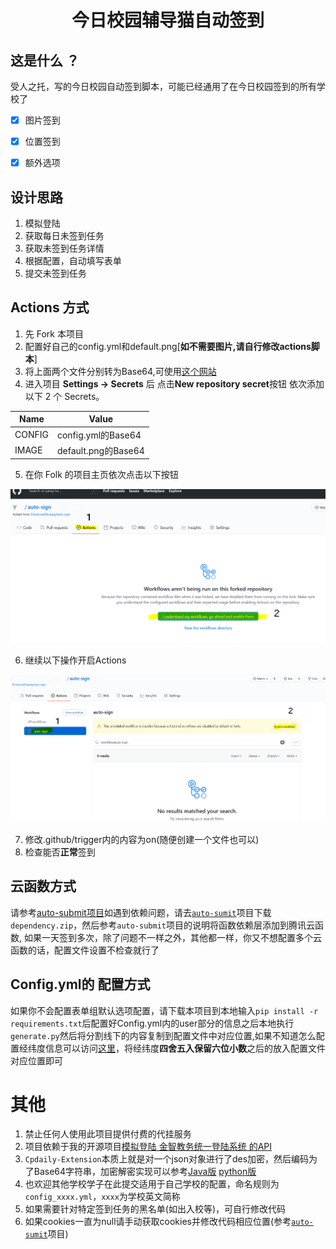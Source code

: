 <div align="center">
    <h1 align="center">
      今日校园辅导猫自动签到
    </h1>
  </div>

## 这是什么 ？

受人之托，写的今日校园自动签到脚本，可能已经通用了在今日校园签到的所有学校了
* [x] 图片签到
* [x] 位置签到
* [x] 额外选项


## 设计思路

1. 模拟登陆
2. 获取每日未签到任务
3. 获取未签到任务详情
4. 根据配置，自动填写表单
5. 提交未签到任务


## Actions 方式

1. 先 Fork 本项目
2. 配置好自己的config.yml和default.png[**如不需要图片,请自行修改actions脚本**]
3. 将上面两个文件分别转为Base64,可使用[这个网站](https://www.hitoy.org/tool/file_base64.php)
4. 进入项目 **Settings -> Secrets** 后 点击**New repository secret**按钮 依次添加以下 2 个 Secrets。

| Name       | Value               |
| ---------- | ------------------  |
| CONFIG     | config.yml的Base64  |
| IMAGE      | default.png的Base64 |

5. 在你 Folk 的项目主页依次点击以下按钮

![图示](.github/workflows/Step.PNG)

6. 继续以下操作开启Actions

![图示](.github/workflows/Step2.PNG)

7. 修改.github/trigger内的内容为on(随便创建一个文件也可以)
8. 检查能否**正常**签到




## 云函数方式
 请参考[auto-submit项目](https://github.com/ZimoLoveShuang/auto-submit)如遇到依赖问题，请去[`auto-sumit`](https://github.com/ZimoLoveShuang/auto-submit)项目下载`dependency.zip`，然后参考`auto-submit`项目的说明将函数依赖层添加到腾讯云函数, 如果一天签到多次，除了问题不一样之外，其他都一样，你又不想配置多个云函数的话，配置文件设置不检查就行了
 
 
 

## Config.yml的 配置方式
 如果你不会配置表单组默认选项配置，请下载本项目到本地输入`pip install -r requirements.txt`后配置好Config.yml内的user部分的信息之后本地执行`generate.py`然后将分割线下的内容复制到配置文件中对应位置,如果不知道怎么配置经纬度信息可以访问[这里](http://zuobiao.ay800.com/s/27/index.php)，将经纬度**四舍五入保留六位小数**之后的放入配置文件对应位置即可




# 其他
1. 禁止任何人使用此项目提供付费的代挂服务
2. 项目依赖于我的开源项目[模拟登陆 金智教务统一登陆系统 的API](https://github.com/ZimoLoveShuang/wisedu-unified-login-api)
3. `Cpdaily-Extension`本质上就是对一个json对象进行了des加密，然后编码为了Base64字符串，加密解密实现可以参考[Java版](https://github.com/ZimoLoveShuang/yibinu-score-crawler/blob/master/src/main/java/wiki/zimo/scorecrawler/helper/DESHelper.java) [python版](https://github.com/ZimoLoveShuang/auto-submit/blob/master/currency/encrypt.py)
4. 也欢迎其他学校学子在此提交适用于自己学校的配置，命名规则为`config_xxxx.yml`，`xxxx`为学校英文简称
5. 如果需要针对特定签到任务的黑名单(如出入校等)，可自行修改代码
6. 如果cookies一直为null请手动获取cookies并修改代码相应位置(参考[`auto-sumit`](https://github.com/ZimoLoveShuang/auto-submit)项目)
